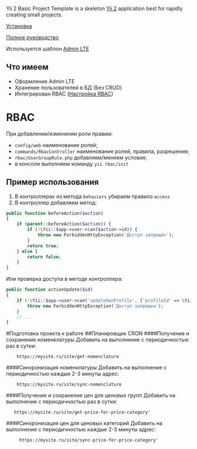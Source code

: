 Yii 2 Basic Project Template is a skeleton [Yii 2](http://www.yiiframework.com/) application best for
rapidly creating small projects.

[Установка](https://www.yiiframework.com/doc-2.0/guide-start-installation.html)

[Полное руководство](https://www.yiiframework.com/doc/guide/2.0)


Используется шаблон [Admin LTE](https://adminlte.io/)

Что имеем
-------------------
- Оформление Admin LTE
- Хранение пользователей в БД (Без CRUD)
- Интегрирован RBAC ([Настройка RBAC](https://habr.com/ru/post/235485/))

# RBAC
При добавлении/изменении роли правим:  
- `config/web` наименование ролей;
- `commands/RbacController` наименование ролей, правила, разрешения;
- `rbac/UserGroupRule.php` добавляем/меняем условия;
- в консоли выполняем команду `yii rbac/init`

## Пример использования
1. В контроллерах из метода `behaviors` убираем правило `access`
2. В контроллер добавляем метод:
```php
public function beforeAction($action)
{
    if (parent::beforeAction($action)) {
        if (!\Yii::$app->user->can($action->id)) {
            throw new ForbiddenHttpException('Доступ запрещён');
        }
        return true;
    } else {
        return false;
    }
}
 ```
 Или проверка доступа в методе контроллера:
 ```php
 public function actionUpdate($id)
 {
     if (!\Yii::$app->user->can('updateOwnProfile', ['profileId' => \Yii::$app->user->id])) {
         throw new ForbiddenHttpException('Доступ запрещен');
     }
     // ...
 } 
 ```
 
 #Подготовка проекта к работе
 ##Планировщик CRON
 ####Получение и сохранение номенклатуры
 Добавить на выполнение с периодичностью раз в сутки:
```
    https://mysite.ru/site/get-nomenclature
  ```
  ####Синхронизация номенклатуры
  Добавить на выполнение  с периодичностью каждые 2-3 минуты адрес:
```
    https://mysite.ru/site/sync-nomenclature
  ```
  ####Получение и сохранение цен для ценовых групп
   Добавить на выполнение с периодичностью раз в сутки:
 ```
    https://mysite.ru/site/get-price-for-price-category'
  ```  
   ####Синхронизация цен для ценовых категорий
   Добавить на выполнение  с периодичностью каждые 2-3 минуты адрес:
```
     https://mysite.ru/site/sync-price-for-price-category'
  ```
 